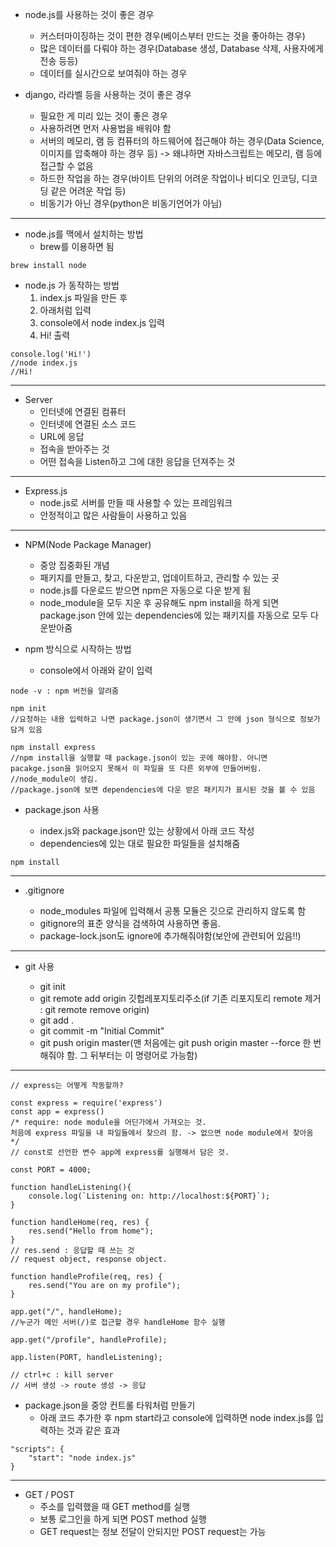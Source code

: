 - node.js를 사용하는 것이 좋은 경우

  - 커스터마이징하는 것이 편한 경우(베이스부터 만드는 것을 좋아하는 경우)
  - 많은 데이터를 다뤄야 하는 경우(Database 생성, Database 삭제, 사용자에게 전송 등등)
  - 데이터를 실시간으로 보여줘야 하는 경우

- django, 라라벨 등을 사용하는 것이 좋은 경우
  - 필요한 게 미리 있는 것이 좋은 경우
  - 사용하려면 먼저 사용법을 배워야 함
  - 서버의 메모리, 램 등 컴퓨터의 하드웨어에 접근해야 하는 경우(Data Science, 이미지를 압축해야 하는 경우 등) -> 왜냐하면 자바스크립트는 메모리, 램 등에 접근할 수 없음
  - 하드한 작업을 하는 경우(바이트 단위의 어려운 작업이나 비디오 인코딩, 디코딩 같은 어려운 작업 등)
  - 비동기가 아닌 경우(python은 비동기언어가 아님)

---

- node.js를 맥에서 설치하는 방법
  - brew를 이용하면 됨

```
brew install node
```

- node.js 가 동작하는 방법
  1. index.js 파일을 만든 후
  2. 아래처럼 입력
  3. console에서 node index.js 입력
  4. Hi! 출력

```
console.log('Hi!')
//node index.js
//Hi!
```

---

- Server
  - 인터넷에 연결된 컴퓨터
  - 인터넷에 연결된 소스 코드
  - URL에 응답
  - 접속을 받아주는 것
  - 어떤 접속을 Listen하고 그에 대한 응답을 던져주는 것

---

- Express.js
  - node.js로 서버를 만들 때 사용할 수 있는 프레임워크
  - 안정적이고 많은 사람들이 사용하고 있음

---

- NPM(Node Package Manager)

  - 중앙 집중화된 개념
  - 패키지를 만들고, 찾고, 다운받고, 업데이트하고, 관리할 수 있는 곳
  - node.js를 다운로드 받으면 npm은 자동으로 다운 받게 됨
  - node_module을 모두 지운 후 공유해도 npm install을 하게 되면 package.json 안에 있는 dependencies에 있는 패키지를 자동으로 모두 다운받아줌

- npm 방식으로 시작하는 방법
  - console에서 아래와 같이 입력

```
node -v : npm 버전을 알려줌

npm init
//요청하는 내용 입력하고 나면 package.json이 생기면서 그 안에 json 형식으로 정보가 담겨 있음

npm install express
//npm install을 실행할 때 package.json이 있는 곳에 해야함. 아니면 pacakge.json을 읽어오지 못해서 이 파일을 또 다른 외부에 만들어버림.
//node_module이 생김.
//package.json에 보면 dependencies에 다운 받은 패키지가 표시된 것을 볼 수 있음
```

- package.json 사용

  - index.js와 package.json만 있는 상황에서 아래 코드 작성
  - dependencies에 있는 대로 필요한 파일들을 설치해줌

```
npm install
```

---

- .gitignore

  - node_modules 파일에 입력해서 공통 모듈은 깃으로 관리하지 않도록 함
  - gitignore의 표준 양식을 검색하여 사용하면 좋음.
  - package-lock.json도 ignore에 추가해줘야함(보안에 관련되어 있음!!)

---

- git 사용

  - git init
  - git remote add origin 깃헙레포지토리주소(if 기존 리포지토리 remote 제거 : git remote remove origin)
  - git add .
  - git commit -m "Initial Commit"
  - git push origin master(맨 처음에는 git push origin master --force 한 번 해줘야 함. 그 뒤부터는 이 명령어로 가능함)

---

```
// express는 어떻게 작동할까?

const express = require('express')
const app = express()
/* require: node module을 어딘가에서 가져오는 것.
처음에 express 파일을 내 파일들에서 찾으려 함. -> 없으면 node module에서 찾아옴 */
// const로 선언한 변수 app에 express를 실행해서 담은 것.

const PORT = 4000;

function handleListening(){
	console.log(`Listening on: http://localhost:${PORT}`);
}

function handleHome(req, res) {
	res.send("Hello from home");
}
// res.send : 응답할 때 쓰는 것
// request object, response object.

function handleProfile(req, res) {
	res.send("You are on my profile");
}

app.get("/", handleHome);
//누군가 메인 서버(/)로 접근할 경우 handleHome 함수 실행

app.get("/profile", handleProfile);

app.listen(PORT, handleListening);

// ctrl+c : kill server
// 서버 생성 -> route 생성 -> 응답
```

- package.json을 중앙 컨트롤 타워처럼 만들기
  - 아래 코드 추가한 후 npm start라고 console에 입력하면 node index.js를 입력하는 것과 같은 효과

```
"scripts": {
	"start": "node index.js"
}
```

---

- GET / POST
  - 주소를 입력했을 때 GET method를 실행
  - 보통 로그인을 하게 되면 POST method 실행
  - GET request는 정보 전달이 안되지만 POST request는 가능

